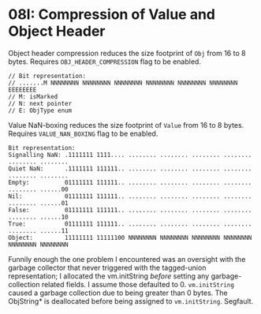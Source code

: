 # 08I: Compression of Value and Object Header

Object header compression reduces the size footprint of `Obj` from 16 to 8 bytes. Requires `OBJ_HEADER_COMPRESSION` flag to be enabled.

```
// Bit representation:
// .......M NNNNNNNN NNNNNNNN NNNNNNNN NNNNNNNN NNNNNNNN NNNNNNNN EEEEEEEE
// M: isMarked
// N: next pointer
// E: ObjType enum
```

Value NaN-boxing reduces the size footprint of `Value` from 16 to 8 bytes. Requires `VALUE_NAN_BOXING` flag to be enabled.

```
Bit representation:
Signalling NaN: .1111111 1111.... ........ ........ ........ ........ ........ ........
Quiet NaN:      .1111111 111111.. ........ ........ ........ ........ ........ ........
Empty:          01111111 111111.. ........ ........ ........ ........ ........ ......00
Nil:            01111111 111111.. ........ ........ ........ ........ ........ ......01
False:          01111111 111111.. ........ ........ ........ ........ ........ ......10
True:           01111111 111111.. ........ ........ ........ ........ ........ ......11
Object:         11111111 11111100 NNNNNNNN NNNNNNNN NNNNNNNN NNNNNNNN NNNNNNNN NNNNNNNN 
```

Funnily enough the one problem I encountered was an oversight with the garbage collector that never triggered with the tagged-union representation; I allocated the vm.initString *before* setting any garbage-collection related fields. I assume those defaulted to 0. `vm.initString` caused a garbage collection due to being greater than 0 bytes. The ObjString* is deallocated before being assigned to `vm.initString`. Segfault.